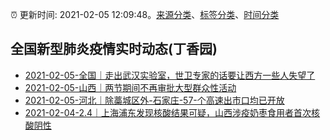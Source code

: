 :alarm_clock: 更新时间: 2021-02-05 12:09:48。[来源分类](../README.md)、[标签分类](../TAGS.md)、[时间分类](../TIMELINE.md)

## 全国新型肺炎疫情实时动态(丁香园)




- [2021-02-05-全国｜走出武汉实验室，世卫专家的话要让西方一些人失望了](http://app.cctv.com/special/cportal/detail/arti/index.html?id=ArtiHexbAeDC1m0mACkMwcrZ210205&isfromapp=1) 
- [2021-02-05-山西｜两节期间不再审批大型群众性活动](http://app.cctv.com/special/cportal/detail/arti/index.html?id=ArtinboADhWW84cmeJj2impy210205&isfromapp=1) 
- [2021-02-05-河北｜除藁城区外-石家庄-57-个高速出市口均已开放](http://app.cctv.com/special/cportal/detail/arti/index.html?id=ArtilD7gZWLodMIHCRC90M92210205&isfromapp=1) 
- [2021-02-04-2.4｜上海浦东发现核酸结果可疑，山西涉疫奶枣食用者首次核酸阴性](http://app.cctv.com/special/cportal/detail/arti/index.html?id=ArtiLmB0k12naNxSJadYmIdm210204&isfromapp=1) 
